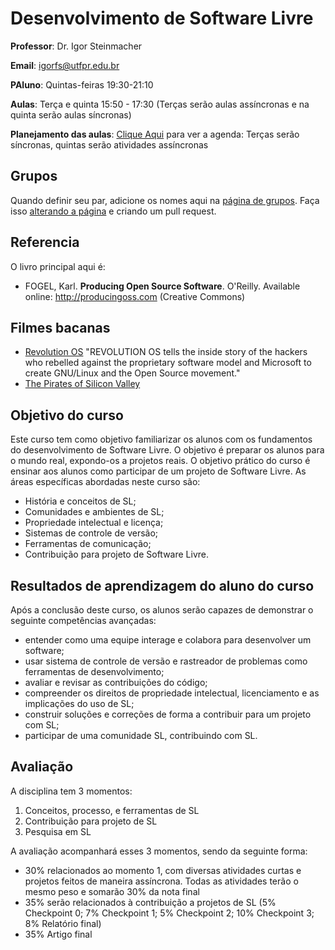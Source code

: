 # Desenvolvimento de Software Livre 

**Professor**: Dr. Igor Steinmacher

**Email**: igorfs@utfpr.edu.br

**PAluno**: Quintas-feiras 19:30-21:10

**Aulas**: Terça e quinta 15:50 - 17:30 (Terças serão aulas assíncronas e na quinta serão aulas síncronas)

**Planejamento das aulas**: [Clique Aqui](outline.md) para ver a agenda: Terças serão síncronas, quintas serão atividades assíncronas

## Grupos

Quando definir seu par, adicione os nomes aqui na [página de grupos](groups.md). Faça isso [alterando a página](groups.md) e criando um pull request.

## Referencia

O livro principal aqui é:
* FOGEL, Karl. **Producing Open Source Software**. O'Reilly. Available online:  http://producingoss.com (Creative Commons)

## Filmes bacanas
* [Revolution OS](http://www.revolution-os.com/) "REVOLUTION OS tells the inside story of the hackers who rebelled against the proprietary software model and Microsoft to create GNU/Linux and the Open Source movement."
* [The Pirates of Silicon Valley](https://www.imdb.com/title/tt0168122/)

## Objetivo do curso
Este curso tem como objetivo familiarizar os alunos com os fundamentos do desenvolvimento de Software Livre. O objetivo é preparar os alunos para o mundo real, expondo-os a projetos reais. O objetivo prático do curso é ensinar aos alunos como participar de um projeto de Software Livre. As áreas específicas abordadas neste curso são:
* História e conceitos de SL;
* Comunidades e ambientes de SL;
* Propriedade intelectual e licença;
* Sistemas de controle de versão;
* Ferramentas de comunicação;
* Contribuição para projeto de Software Livre.

## Resultados de aprendizagem do aluno do curso
Após a conclusão deste curso, os alunos serão capazes de demonstrar o seguinte
competências avançadas:
* entender como uma equipe interage e colabora para desenvolver um software;
* usar sistema de controle de versão e rastreador de problemas como ferramentas de desenvolvimento;
* avaliar e revisar as contribuições do código;
* compreender os direitos de propriedade intelectual, licenciamento e as implicações do uso de SL;
* construir soluções e correções de forma a contribuir para um projeto com SL;
* participar de uma comunidade SL, contribuindo com SL.

## Avaliação
A disciplina tem 3 momentos:
1. Conceitos, processo, e ferramentas de SL
2. Contribuição para projeto de SL
3. Pesquisa em SL

A avaliação acompanhará esses 3 momentos, sendo da seguinte forma:
* 30% relacionados ao momento 1, com diversas atividades curtas e projetos feitos de maneira assíncrona. Todas as atividades terão o mesmo peso e somarão 30% da nota final
* 35% serão relacionados à contribuição a projetos de SL (5% Checkpoint 0; 7% Checkpoint 1; 5% Checkpoint 2; 10% Checkpoint 3; 8% Relatório final)
* 35% Artigo final
